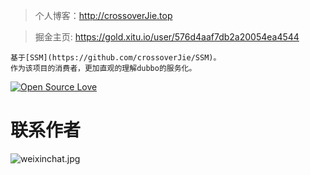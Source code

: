 > 个人博客：http://crossoverJie.top

> 掘金主页: https://gold.xitu.io/user/576d4aaf7db2a20054ea4544

```
基于[SSM](https://github.com/crossoverJie/SSM)。
作为该项目的消费者，更加直观的理解dubbo的服务化。
```

[![Open Source Love](https://badges.frapsoft.com/os/v1/open-source.svg?v=103)](https://github.com/ellerbrock/open-source-badge/)

# 联系作者

![weixinchat.jpg](https://ooo.0o0.ooo/2017/04/25/58ff4d5fd9fa3.jpg)


